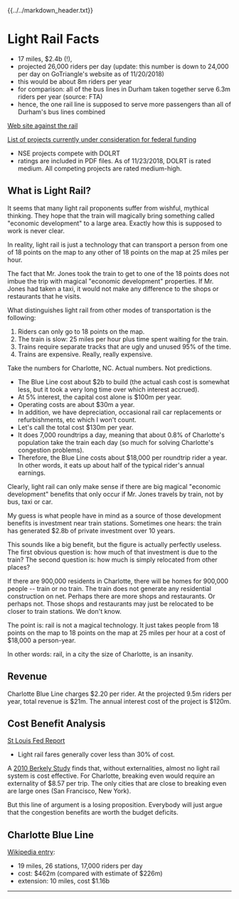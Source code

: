 {{../../markdown_header.txt}}

# Light Rail Facts

* 17 miles, $2.4b (!), 
* projected 26,000 riders per day (update: this number is down to 24,000 per day on GoTriangle's website as of 11/20/2018)
* this would be about 8m riders per year
* for comparison: all of the bus lines in Durham taken together serve 6.3m riders per year (source: FTA)
* hence, the one rail line is supposed to serve more passengers than all of Durham's bus lines combined

[Web site against the rail](https://stopthetrain.org/)

[List of projects currently under consideration for federal funding](https://www.transit.dot.gov/funding/grant-programs/capital-investments/current-capital-investment-grant-cig-projects)

* NSE projects compete with DOLRT
* ratings are included in PDF files. As of 11/23/2018, DOLRT is rated medium. All competing projects are rated medium-high.


## What is Light Rail?

It seems that many light rail proponents suffer from wishful, mythical thinking. 
They hope that the train will magically bring something called "economic development" to a large area.
Exactly how this is supposed to work is never clear.

In reality, light rail is just a technology that can transport a person from one of 18 points on the map to any other of 18 points on the map at 25 miles per hour.

The fact that Mr. Jones took the train to get to one of the 18 points does not imbue the trip with magical "economic development" properties. If Mr. Jones had taken a taxi, it would not make any difference to the shops or restaurants that he visits. 

What distinguishes light rail from other modes of transportation is the following:

1. Riders can only go to 18 points on the map.
2. The train is slow: 25 miles per hour plus time spent waiting for the train.
3. Trains require separate tracks that are ugly and unused 95% of the time.
4. Trains are expensive. Really, really expensive.

Take the numbers for Charlotte, NC. Actual numbers. Not predictions.

* The Blue Line cost about $2b to build (the actual cash cost is somewhat less, but it took a very long time over which interest accrued). 
* At 5% interest, the capital cost alone is $100m per year.
* Operating costs are about $30m a year.
* In addition, we have depreciation, occasional rail car replacements or refurbishments, etc which I won't count.
* Let's call the total cost $130m per year.
* It does 7,000 roundtrips a day, meaning that about 0.8% of Charlotte's population take the train each day (so much for solving Charlotte's congestion problems).
* Therefore, the Blue Line costs about $18,000 per roundtrip rider a year. In other words, it eats up about half of the typical rider's annual earnings.

Clearly, light rail can only make sense if there are big magical "economic development" benefits that only occur if Mr. Jones travels by train, not by bus, taxi or car.

My guess is what people have in mind as a source of those development benefits is investment near train stations. Sometimes one hears: the train has generated $2.8b of private investment over 10 years. 

This sounds like a big benefit, but the figure is actually perfectly useless. The first obvious question is: how much of that investment is due to the train? The second question is: how much is simply relocated from other places?

If there are 900,000 residents in Charlotte, there will be homes for 900,000 people -- train or no train. The train does not generate any residential construction on net. Perhaps there are more shops and restaurants. Or perhaps not. Those shops and restaurants may just be relocated to be closer to train stations. We don't know.

The point is: rail is not a magical technology. It just takes people from 18 points on the map to 18 points on the map at 25 miles per hour at a cost of $18,000 a person-year.

In other words: rail, in a city the size of Charlotte, is an insanity.

## Revenue

Charlotte Blue Line charges $2.20 per rider. At the projected 9.5m riders per year, total revenue is $21m. The annual interest cost of the project is $120m.

## Cost Benefit Analysis

[St Louis Fed Report](https://www.stlouisfed.org/publications/central-banker/fall-2004/the-costs-and-benefits-of-light-rail)

* Light rail fares generally cover less than 30% of cost.

A [2010 Berkely Study](https://iurd.berkeley.edu/wp/2010-04.pdf) finds that, without externalities, almost no light rail system is cost effective. For Charlotte, breaking even would require an externality of $8.57 per trip. The only cities that are close to breaking even are large ones (San Francisco, New York).

But this line of argument is a losing proposition. Everybody will just argue that the congestion benefits are worth the budget deficits.

## Charlotte Blue Line

[Wikipedia entry](https://en.wikipedia.org/wiki/Lynx_Blue_Line):

* 19 miles, 26 stations, 17,000 riders per day
* cost: $462m (compared with estimate of $226m)
* extension: 10 miles, cost $1.16b


-----------